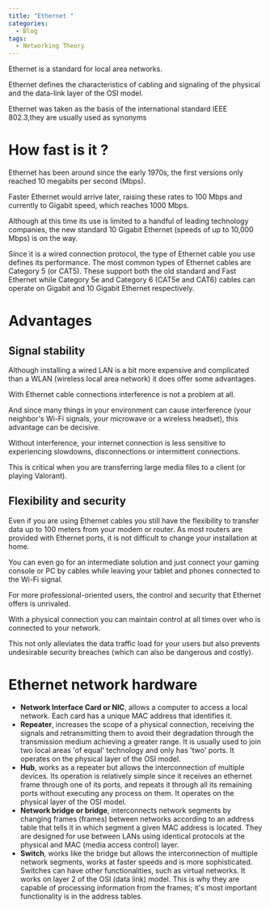 ```yaml
---
title: "Ethernet "
categories:
  - Blog
tags:
  - Networking Theory
---
```


Ethernet is a standard for local area networks.

Ethernet defines the characteristics of cabling and signaling of the physical and the data-link layer of the OSI model.

Ethernet was taken as the basis of the international standard IEEE 802.3,they are usually used as synonyms


<h1>How fast is it ?</h1>

Ethernet has been around since the early 1970s, the first versions only reached 10 megabits per second (Mbps). 

Faster Ethernet would arrive later, raising these rates to 100 Mbps and currently to Gigabit speed, which reaches 1000 Mbps. 

Although at this time its use is limited to a handful of leading technology companies, the new standard 10 Gigabit Ethernet (speeds of up to 10,000 Mbps) is on the way.

Since it is a wired connection protocol, the type of Ethernet cable you use defines its performance. The most common types of Ethernet cables are Category 5 (or CAT5). These support both the old standard and Fast Ethernet while Category 5e and Category 6 (CAT5e and CAT6) cables can operate on Gigabit and 10 Gigabit Ethernet respectively.

<h1>Advantages</h1>

<h2>Signal stability</h2>

Although installing a wired LAN is a bit more expensive and complicated than a WLAN (wireless local area network) it does offer some advantages. 

With Ethernet cable connections interference is not a problem at all.

And since many things in your environment can cause interference (your neighbor's Wi-Fi signals, your microwave or a wireless headset), this advantage can be decisive. 

Without interference, your internet connection is less sensitive to experiencing slowdowns, disconnections or intermittent connections. 

This is critical when you are transferring large media files to a client (or playing Valorant).


<h2>Flexibility and security</h2>

Even if you are using Ethernet cables you still have the flexibility to transfer data up to 100 meters from your modem or router. As most routers are provided with Ethernet ports, it is not difficult to change your installation at home. 

You can even go for an intermediate solution and just connect your gaming console or PC by cables while leaving your tablet and phones connected to the Wi-Fi signal.

For more professional-oriented users, the control and security that Ethernet offers is unrivaled. 

With a physical connection you can maintain control at all times over who is connected to your network. 

This not only alleviates the data traffic load for your users but also prevents undesirable security breaches (which can also be dangerous and costly).

<h1>Ethernet network hardware</h1>

<ul>

<li><b>Network Interface Card or NIC</b>, allows a computer to access a local network. Each card has a unique MAC address that identifies it.</li>
<li><b>Repeater</b>, increases the scope of a physical connection, receiving the signals and retransmitting them to avoid their degradation through the transmission medium achieving a greater range. It is usually used to join two local areas 'of equal' technology and only has 'two' ports. It operates on the physical layer of the OSI model.</li>
<li><b>Hub</b>, works as a repeater but allows the interconnection of multiple devices. Its operation is relatively simple since it receives an ethernet frame through one of its ports, and repeats it through all its remaining ports without executing any process on them. It operates on the physical layer of the OSI model.</li>
<li><b>Network bridge or bridge</b>, interconnects network segments by changing frames (frames) between networks according to an address table that tells it in which segment a given MAC address is located. They are designed for use between LANs using identical protocols at the physical and MAC (media access control) layer.</li>
<li><b>Switch</b>, works like the bridge but allows the interconnection of multiple network segments, works at faster speeds and is more sophisticated. Switches can have other functionalities, such as virtual networks. It works on layer 2 of the OSI (data link) model. This is why they are capable of processing information from the frames; it's most important functionality is in the address tables.</li>
</ul>
